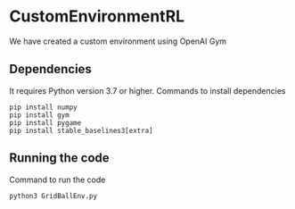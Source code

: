 # CustomEnvironmentRL
We have created a custom environment using OpenAI Gym

## Dependencies
It requires Python version 3.7 or higher. Commands to install dependencies

```
pip install numpy
pip install gym
pip install pygame
pip install stable_baselines3[extra]
```

## Running the code
Command to run the code

```
python3 GridBallEnv.py
```
